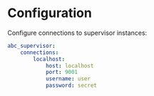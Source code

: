 Configuration
=============

Configure connections to supervisor instances:

```yaml
abc_supervisor:
    connections:
        localhost:
            host: localhost
            port: 9001
            username: user
            password: secret
```